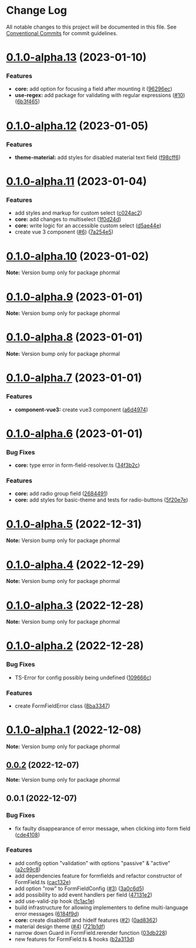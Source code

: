 # Change Log

All notable changes to this project will be documented in this file.
See [Conventional Commits](https://conventionalcommits.org) for commit guidelines.

# [0.1.0-alpha.13](https://github.com/phormal/phormal/compare/v0.1.0-alpha.12...v0.1.0-alpha.13) (2023-01-10)


### Features

* **core:** add option for focusing a field after mounting it ([96296ec](https://github.com/phormal/phormal/commit/96296ec9fe17e94f9a83707a66306eab0834c487))
* **use-regex:** add package for validating with regular expressions ([#10](https://github.com/phormal/phormal/issues/10)) ([6b3f465](https://github.com/phormal/phormal/commit/6b3f4653115581179fcd68086af3fad0a310df15))





# [0.1.0-alpha.12](https://github.com/phormal/phormal/compare/v0.1.0-alpha.11...v0.1.0-alpha.12) (2023-01-05)


### Features

* **theme-material:** add styles for disabled material text field ([f98cff6](https://github.com/phormal/phormal/commit/f98cff65e2ddec3ac746c1d2bdf913cc29a2d165))





# [0.1.0-alpha.11](https://github.com/tomosterlund/super-form/compare/v0.1.0-alpha.6...v0.1.0-alpha.11) (2023-01-04)


### Features

* add styles and markup for custom select ([c024ac2](https://github.com/tomosterlund/super-form/commit/c024ac2d6045cebc80bc529259407bcd553b3e59))
* **core:** add changes to multiselect ([1f0d24d](https://github.com/tomosterlund/super-form/commit/1f0d24d17ac3779b80cf7c370706a65214ada7f9))
* **core:** write logic for an accessible custom select ([d5ae44e](https://github.com/tomosterlund/super-form/commit/d5ae44e2cc3a5cc8112e5ae0132e75a0b4bca1bc))
* create vue 3 component ([#6](https://github.com/tomosterlund/super-form/issues/6)) ([7a254e5](https://github.com/tomosterlund/super-form/commit/7a254e57608ba92e7527b228817e68e38c88a60d))





# [0.1.0-alpha.10](https://github.com/tomosterlund/super-form/compare/v0.1.0-alpha.9...v0.1.0-alpha.10) (2023-01-02)

**Note:** Version bump only for package phormal





# [0.1.0-alpha.9](https://github.com/tomosterlund/super-form/compare/v0.1.0-alpha.8...v0.1.0-alpha.9) (2023-01-01)

**Note:** Version bump only for package phormal





# [0.1.0-alpha.8](https://github.com/tomosterlund/super-form/compare/v0.1.0-alpha.7...v0.1.0-alpha.8) (2023-01-01)

**Note:** Version bump only for package phormal





# [0.1.0-alpha.7](https://github.com/tomosterlund/super-form/compare/v0.1.0-alpha.6...v0.1.0-alpha.7) (2023-01-01)


### Features

* **component-vue3:** create vue3 component ([a6d4974](https://github.com/tomosterlund/super-form/commit/a6d49746582cb9261c8920edfe799f4711f7f090))





# [0.1.0-alpha.6](https://github.com/tomosterlund/super-form/compare/v0.1.0-alpha.5...v0.1.0-alpha.6) (2023-01-01)


### Bug Fixes

* **core:** type error in form-field-resolver.ts ([34f3b2c](https://github.com/tomosterlund/super-form/commit/34f3b2c4a1b6227f7d6449c9223b63745d720b6b))


### Features

* **core:** add radio group field ([2684491](https://github.com/tomosterlund/super-form/commit/2684491dbae871e43edbeb1d9e432264781d5c90))
* **core:** add styles for basic-theme and tests for radio-buttons ([5f20e7e](https://github.com/tomosterlund/super-form/commit/5f20e7e392cad4eb30afd55ac84568e878d9b8d4))





# [0.1.0-alpha.5](https://github.com/tomosterlund/super-form/compare/v0.1.0-alpha.4...v0.1.0-alpha.5) (2022-12-31)

**Note:** Version bump only for package phormal





# [0.1.0-alpha.4](https://github.com/tomosterlund/super-form/compare/v0.1.0-alpha.3...v0.1.0-alpha.4) (2022-12-29)

**Note:** Version bump only for package phormal





# [0.1.0-alpha.3](https://github.com/tomosterlund/super-form/compare/v0.1.0-alpha.2...v0.1.0-alpha.3) (2022-12-28)

**Note:** Version bump only for package phormal





# [0.1.0-alpha.2](https://github.com/tomosterlund/super-form/compare/v0.1.0-alpha.1...v0.1.0-alpha.2) (2022-12-28)


### Bug Fixes

* TS-Error for config possibly being undefined ([109666c](https://github.com/tomosterlund/super-form/commit/109666c672934505a5bc1e25a1ca2c2de9e1cbda))


### Features

* create FormFieldError class ([8ba3347](https://github.com/tomosterlund/super-form/commit/8ba33473856b9f223e2c249effdba1998b148204))





# [0.1.0-alpha.1](https://github.com/tomosterlund/phormal/compare/v0.1.0-alpha.0...v0.1.0-alpha.1) (2022-12-08)

**Note:** Version bump only for package phormal





## [0.0.2](https://github.com/tomosterlund/phormal/compare/v0.0.1...v0.0.2) (2022-12-07)

**Note:** Version bump only for package phormal





## 0.0.1 (2022-12-07)


### Bug Fixes

* fix faulty disappearance of error message, when clicking into form field ([cde4108](https://github.com/tomosterlund/phormal/commit/cde41089a91123c97de3dde3a56e3b1eceb5d8b3))


### Features

* add config option "validation" with options "passive" & "active" ([a2c99c8](https://github.com/tomosterlund/phormal/commit/a2c99c8171c72d76bbe83782000db65dfe2a5378))
* add dependencies feature for formfields and refactor constructor of FormField.ts ([cac132e](https://github.com/tomosterlund/phormal/commit/cac132e86ddd0d296111998f4250d5efe8e1dcd4))
* add option "row" to FormFieldConfig ([#3](https://github.com/tomosterlund/phormal/issues/3)) ([3a0c6d5](https://github.com/tomosterlund/phormal/commit/3a0c6d5d67f9b825d94a3a56e094d34f16b9560a))
* add possibility to add event handlers per field ([47131e2](https://github.com/tomosterlund/phormal/commit/47131e2f74139599ec5bab95d6263fd01e334bd5))
* add use-valid-zip hook ([fc1ac1e](https://github.com/tomosterlund/phormal/commit/fc1ac1ea0c702f2065565fc280f3fceae7cde59e))
* build infrastructure for allowing implementers to define multi-language error messages ([6184f9d](https://github.com/tomosterlund/phormal/commit/6184f9d46335167277417b3297beacc2bff86cac))
* **core:** create disabledIf and hideIf features ([#2](https://github.com/tomosterlund/phormal/issues/2)) ([0ad8362](https://github.com/tomosterlund/phormal/commit/0ad836273b62e1d51b33991d36635bc1978ef89a))
* material design theme ([#4](https://github.com/tomosterlund/phormal/issues/4)) ([721b1df](https://github.com/tomosterlund/phormal/commit/721b1df69141b121086e8dfd6573348b6fd5ebe3))
* narrow down Guard in FormField.rerender function ([03db228](https://github.com/tomosterlund/phormal/commit/03db228570222e187c7a792ce70fd577888445ce))
* new features for FormField.ts & hooks ([b2a313d](https://github.com/tomosterlund/phormal/commit/b2a313dd3de74c11a37c97184e8f9aa5c930dab4))
